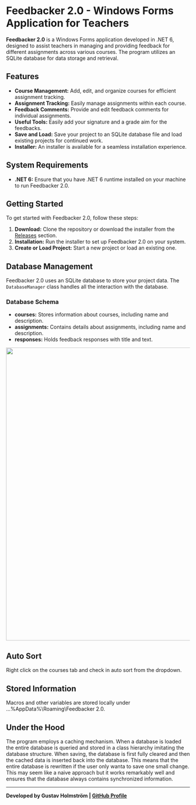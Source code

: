# Feedbacker 2.0 - Windows Forms Application for Teachers

**Feedbacker 2.0** is a Windows Forms application developed in .NET 6, designed to assist teachers in managing and providing feedback for different assignments across various courses. The program utilizes an SQLite database for data storage and retrieval.

## Features

- **Course Management:** Add, edit, and organize courses for efficient assignment tracking.
- **Assignment Tracking:** Easily manage assignments within each course.
- **Feedback Comments:** Provide and edit feedback comments for individual assignments.
- **Useful Tools:** Easily add your signature and a grade aim for the feedbacks.
- **Save and Load:** Save your project to an SQLite database file and load existing projects for continued work.
- **Installer:** An installer is available for a seamless installation experience.

## System Requirements

- **.NET 6:** Ensure that you have .NET 6 runtime installed on your machine to run Feedbacker 2.0.

## Getting Started

To get started with Feedbacker 2.0, follow these steps:

1. **Download:** Clone the repository or download the installer from the [Releases](https://github.com/Rymdhest/Feedbacker-2.0/releases) section.
2. **Installation:** Run the installer to set up Feedbacker 2.0 on your system.
3. **Create or Load Project:** Start a new project or load an existing one.

## Database Management

Feedbacker 2.0 uses an SQLite database to store your project data. The `DatabaseManager` class handles all the interaction with the database.

### Database Schema

- **courses:** Stores information about courses, including name and description.
- **assignments:** Contains details about assignments, including name and description.
- **responses:** Holds feedback responses with title and text.

<img src="https://github.com/Rymdhest/Feedbacker-2.0/assets/52751206/0d6a9b64-fd5a-4abf-96f6-68c87d08e61e" width="800"/>

## Auto Sort

Right click on the courses tab and check in auto sort from the dropdown.

## Stored Information

Macros and other variables are stored locally under ...%AppData%\Roaming\Feedbacker 2.0.

## Under the Hood


The program employs a caching mechanism. When a database is loaded the entire database is queried and stored in a class hierarchy imitating the database structure. When saving, the database is first fully cleared and then the cached data is inserted back into the database. This means that the entire database is rewritten if the user only wanta to save one small change. This may seem like a naive approach but it works remarkably well and ensures that the database always contains synchronized information.

---

**Developed by Gustav Holmström | [GitHub Profile](https://github.com/Rymdhest)**
